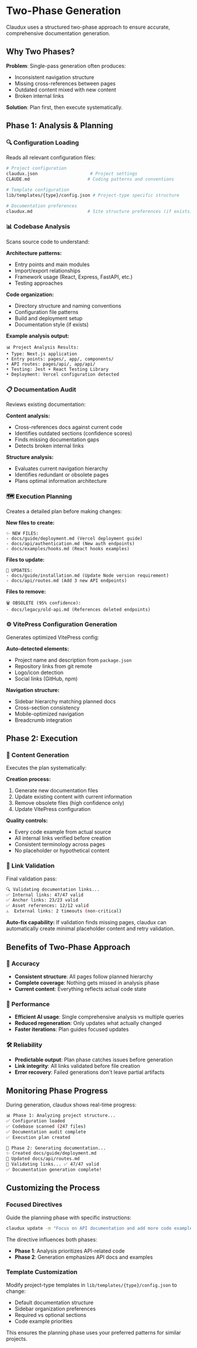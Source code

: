 # Two-Phase Generation

Claudux uses a structured two-phase approach to ensure accurate, comprehensive documentation generation.

## Why Two Phases?

**Problem**: Single-pass generation often produces:
- Inconsistent navigation structure
- Missing cross-references between pages
- Outdated content mixed with new content
- Broken internal links

**Solution**: Plan first, then execute systematically.

## Phase 1: Analysis & Planning

### 🔍 Configuration Loading

Reads all relevant configuration files:

```bash
# Project configuration
claudux.json                    # Project settings
CLAUDE.md                      # Coding patterns and conventions

# Template configuration  
lib/templates/{type}/config.json # Project-type specific structure

# Documentation preferences
claudux.md                     # Site structure preferences (if exists)
```

### 📊 Codebase Analysis

Scans source code to understand:

**Architecture patterns:**
- Entry points and main modules
- Import/export relationships
- Framework usage (React, Express, FastAPI, etc.)
- Testing approaches

**Code organization:**
- Directory structure and naming conventions
- Configuration file patterns
- Build and deployment setup
- Documentation style (if exists)

**Example analysis output:**
```
📊 Project Analysis Results:
• Type: Next.js application
• Entry points: pages/, app/, components/
• API routes: pages/api/, app/api/
• Testing: Jest + React Testing Library
• Deployment: Vercel configuration detected
```

### 📋 Documentation Audit

Reviews existing documentation:

**Content analysis:**
- Cross-references docs against current code
- Identifies outdated sections (confidence scores)
- Finds missing documentation gaps
- Detects broken internal links

**Structure analysis:**
- Evaluates current navigation hierarchy
- Identifies redundant or obsolete pages
- Plans optimal information architecture

### 🗺️ Execution Planning

Creates a detailed plan before making changes:

**New files to create:**
```
✨ NEW FILES:
- docs/guide/deployment.md (Vercel deployment guide)
- docs/api/authentication.md (New auth endpoints)
- docs/examples/hooks.md (React hooks examples)
```

**Files to update:**
```
📝 UPDATES:
- docs/guide/installation.md (Update Node version requirement)
- docs/api/routes.md (Add 3 new API endpoints)
```

**Files to remove:**
```
🗑️ OBSOLETE (95% confidence):
- docs/legacy/old-api.md (References deleted endpoints)
```

### ⚙️ VitePress Configuration Generation

Generates optimized VitePress config:

**Auto-detected elements:**
- Project name and description from `package.json`
- Repository links from git remote
- Logo/icon detection
- Social links (GitHub, npm)

**Navigation structure:**
- Sidebar hierarchy matching planned docs
- Cross-section consistency
- Mobile-optimized navigation
- Breadcrumb integration

## Phase 2: Execution

### 📝 Content Generation

Executes the plan systematically:

**Creation process:**
1. Generate new documentation files
2. Update existing content with current information
3. Remove obsolete files (high confidence only)
4. Update VitePress configuration

**Quality controls:**
- Every code example from actual source
- All internal links verified before creation
- Consistent terminology across pages
- No placeholder or hypothetical content

### 🔗 Link Validation

Final validation pass:

```bash
🔍 Validating documentation links...
✅ Internal links: 47/47 valid
✅ Anchor links: 23/23 valid  
✅ Asset references: 12/12 valid
⚠️  External links: 2 timeouts (non-critical)
```

**Auto-fix capability:**
If validation finds missing pages, claudux can automatically create minimal placeholder content and retry validation.

## Benefits of Two-Phase Approach

### 🎯 Accuracy

- **Consistent structure**: All pages follow planned hierarchy
- **Complete coverage**: Nothing gets missed in analysis phase
- **Current content**: Everything reflects actual code state

### 🚀 Performance  

- **Efficient AI usage**: Single comprehensive analysis vs multiple queries
- **Reduced regeneration**: Only updates what actually changed
- **Faster iterations**: Plan guides focused updates

### 🛠️ Reliability

- **Predictable output**: Plan phase catches issues before generation
- **Link integrity**: All links validated before file creation  
- **Error recovery**: Failed generations don't leave partial artifacts

## Monitoring Phase Progress

During generation, claudux shows real-time progress:

```bash
📊 Phase 1: Analyzing project structure...
✅ Configuration loaded
✅ Codebase scanned (247 files)  
✅ Documentation audit complete
✅ Execution plan created

📝 Phase 2: Generating documentation...
✨ Created docs/guide/deployment.md
📝 Updated docs/api/routes.md  
🔗 Validating links... ✅ 47/47 valid
✅ Documentation generation complete!
```

## Customizing the Process

### Focused Directives

Guide the planning phase with specific instructions:

```bash
claudux update -m "Focus on API documentation and add more code examples"
```

The directive influences both phases:
- **Phase 1**: Analysis prioritizes API-related code
- **Phase 2**: Generation emphasizes API docs and examples

### Template Customization

Modify project-type templates in `lib/templates/{type}/config.json` to change:
- Default documentation structure
- Sidebar organization preferences  
- Required vs optional sections
- Code example priorities

This ensures the planning phase uses your preferred patterns for similar projects.
